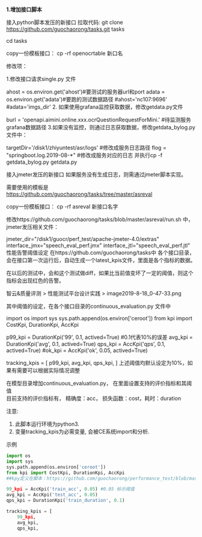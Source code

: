 **1.增加接口脚本**  

接入python脚本发压的新接口
 拉取代码: git clone https://github.com/guochaorong/tasks.git tasks

 cd tasks

 copy一份模板接口： cp -rf  openocrtable  新口名

 修改项：

 1.修改接口请求single.py 文件

ahost = os.environ.get('ahost')#要测试的服务器url和port
adata = os.environ.get('adata')#要跑的测试数据路径
#ahost='nc107:9696'
#adata='imgs_dir'
2. 如果使用grafana监控获取数据，修改getdata.py文件

burl = 'openapi.aimini.online.xxx.ocrQuestionRequestForMini.' #待监测服务grafana数据路径
3.如果没有监控，则通过日志获取数据，修改getdata_bylog.py文件中：

targetDir='/disk1/zhiyuntest/asr/logs' #修改成服务日志路径
flog = "springboot.log.2019-08-*"  #修改成服务对应的日志
并执行cp -f getdata_bylog.py getdata.py

接入jmeter发压的新接口
如果服务没有生成日志，则需通过jmeter脚本实现。

需要使用的模板是 https://github.com/guochaorong/tasks/tree/master/asreval

copy一份模板接口： cp -rf  asreval  新接口名字

修改https://github.com/guochaorong/tasks/blob/master/asreval/run.sh 中，jmeter发压相关文件：

jmeter_dir="/disk1/guocr/perf_test/apache-jmeter-4.0/extras"
interface_jmx="speech_eval_perf.jmx"
interface_jtl="speech_eval_perf.jtl"
性能告警阈值设定
在https://github.com/guochaorong/tasks中 各个接口目录，会在接口第一次运行后，自动生成一个latest_kpis文件，里面是各个指标的数据。

在以后的测试中，会和这个测试做diff，如果比当前值变坏了一定的阈值，则这个指标会出现红色的告警。

智云&质量评测 &gt; 性能测试平台设计实践 &gt; image2019-8-18_0-47-33.png

其中阈值的设定，在各个接口目录的continuous_evaluation.py 文件中

import os
import sys
sys.path.append(os.environ['ceroot'])
from kpi import CostKpi, DurationKpi, AccKpi

p99_kpi = DurationKpi('99', 0.1, actived=True) #0.1代表10%的误差
avg_kpi = DurationKpi('avg', 0.1, actived=True)
qps_kpi = AccKpi('qps', 0.1, actived=True)
#ok_kpi = AccKpi('ok', 0.05, actived=True)

tracking_kpis = [
    p99_kpi,
    avg_kpi,
    qps_kpi,
]
上述阈值均默认设定为10%，如果有需要可以根据实际情况调整

在模型目录增加continuous_evaluation.py， 在里面设置支持的评价指标和其阈值  
目前支持的评价指标有， 精确度：acc， 损失函数：cost，耗时：duration

注意:
1. 此脚本运行环境为python3. 
1. 变量tracking_kpis为必需变量, 会被CE系统import和分析.

示例
```python
import os
import sys
sys.path.append(os.environ['ceroot'])
from kpi import CostKpi, DurationKpi, AccKpi
##kpy定义在脚本：https://github.com/guochaorong/performance_test/blob/master/tests/kpi.py

99_kpi = AccKpi('train_acc', 0.05) #0.05 标示阈值
avg_kpi = AccKpi('test_acc', 0.05)
qps_kpi = DurationKpi('train_duration', 0.1)

tracking_kpis = [
    99_kpi,
    avg_kpi,
    qps_kpi,

```

